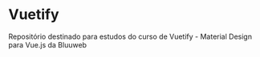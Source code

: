 # Vuetify
Repositório destinado para estudos do curso de Vuetify - Material Design para Vue.js da Bluuweb
